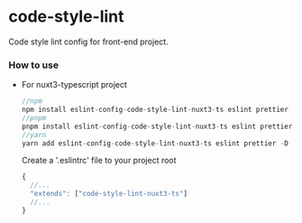 # code-style-lint
Code style lint config for front-end project.

### How to use

- For nuxt3-typescript project

  ```js
  //npm
  npm install eslint-config-code-style-lint-nuxt3-ts eslint prettier -D
  //pnpm 
  pnpm install eslint-config-code-style-lint-nuxt3-ts eslint prettier -D
  //yarn
  yarn add eslint-config-code-style-lint-nuxt3-ts eslint prettier -D
  ```

  Create a '.eslintrc' file to your project root

  ```javascript
  {
    //...
    "extends": ["code-style-lint-nuxt3-ts"]
    //...
  }
  ```
